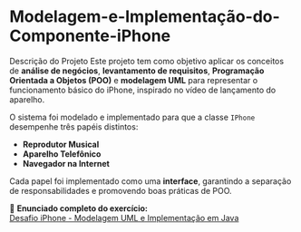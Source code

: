 # Modelagem-e-Implementação-do-Componente-iPhone

Descrição do Projeto
Este projeto tem como objetivo aplicar os conceitos de **análise de negócios**, **levantamento de requisitos**, **Programação Orientada a Objetos (POO)** e **modelagem UML** para representar o funcionamento básico do iPhone, inspirado no vídeo de lançamento do aparelho.

O sistema foi modelado e implementado para que a classe `IPhone` desempenhe três papéis distintos:  
- **Reprodutor Musical**  
- **Aparelho Telefônico**  
- **Navegador na Internet**  

Cada papel foi implementado como uma **interface**, garantindo a separação de responsabilidades e promovendo boas práticas de POO.

📄 **Enunciado completo do exercício:**  
[Desafio iPhone - Modelagem UML e Implementação em Java](https://github.com/digitalinnovationone/trilha-java-basico/tree/main/desafios/poo)
